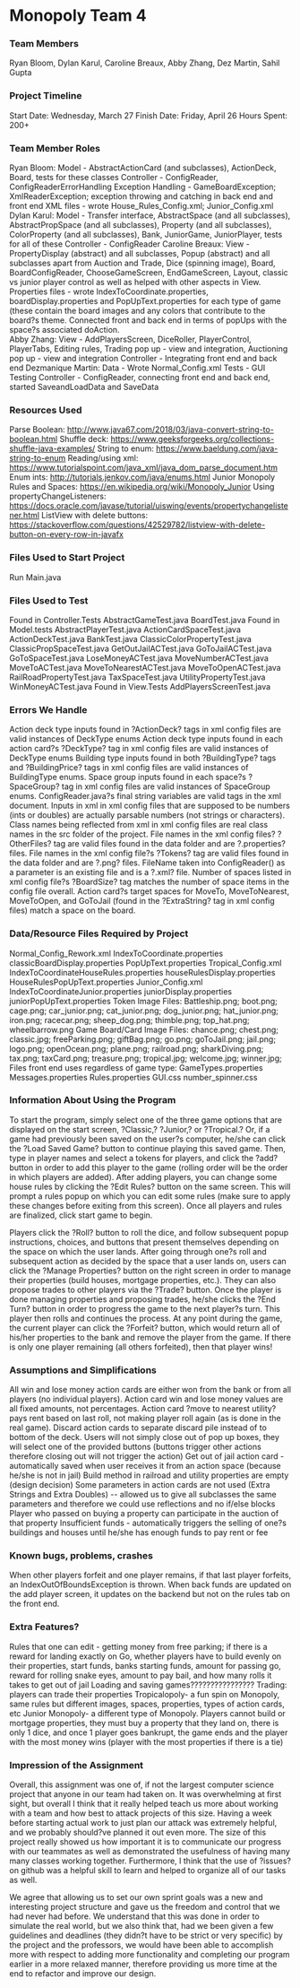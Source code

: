 Monopoly Team 4
===

### Team Members

Ryan Bloom, Dylan Karul, Caroline Breaux, Abby Zhang, Dez Martin, Sahil Gupta

### Project Timeline
Start Date: Wednesday, March 27
Finish Date: Friday, April 26
Hours Spent: 200+

### Team Member Roles
Ryan Bloom:
Model - AbstractActionCard (and subclasses), ActionDeck, Board, tests for these classes
Controller - ConfigReader, ConfigReaderErrorHandling
Exception Handling - GameBoardException; XmlReaderException; exception throwing and catching in back end and front end
XML files - wrote House_Rules_Config.xml; Junior_Config.xml
Dylan Karul:
Model - Transfer interface, AbstractSpace (and all subclasses), AbstractPropSpace (and all subclasses), Property (and all subclasses), ColorProperty (and all subclasses), Bank, JuniorGame, JuniorPlayer, tests for all of these
Controller - ConfigReader
Caroline Breaux: 
View - PropertyDisplay (abstract) and all subclasses, Popup (abstract) and all subclasses apart from Auction and Trade, Dice (spinning image), Board, BoardConfigReader, ChooseGameScreen, EndGameScreen, Layout, classic vs junior player control as well as helped with other aspects in View.
Properties files - wrote IndexToCoordinate.properties, boardDisplay.properties
and PopUpText.properties for each type of game (these contain the board images and any colors that contribute to the board?s theme.
Connected front and back end in terms of popUps with the space?s associated doAction.  
Abby Zhang:
View - AddPlayersScreen, DiceRoller, PlayerControl, PlayerTabs, Editing rules, Trading pop up - view and integration, Auctioning pop up - view and integration
Controller - Integrating front end and back end
Dezmanique Martin:
Data - Wrote Normal_Config.xml
Tests - GUI Testing
Controller - ConfigReader, connecting front end and back end, started SaveandLoadData and SaveData

### Resources Used
Parse Boolean: http://www.java67.com/2018/03/java-convert-string-to-boolean.html
Shuffle deck: https://www.geeksforgeeks.org/collections-shuffle-java-examples/
String to enum: https://www.baeldung.com/java-string-to-enum
Reading/using xml: https://www.tutorialspoint.com/java_xml/java_dom_parse_document.htm
Enum ints: http://tutorials.jenkov.com/java/enums.html
Junior Monopoly Rules and Spaces: https://en.wikipedia.org/wiki/Monopoly_Junior
Using propertyChangeListeners: https://docs.oracle.com/javase/tutorial/uiswing/events/propertychangelistener.html
ListView with delete buttons: https://stackoverflow.com/questions/42529782/listview-with-delete-button-on-every-row-in-javafx

### Files Used to Start Project
Run Main.java

### Files Used to Test
Found in Controller.Tests
AbstractGameTest.java
BoardTest.java
Found in Model.tests
AbstractPlayerTest.java
ActionCardSpaceTest.java
ActionDeckTest.java
BankTest.java
ClassicColorPropertyTest.java
ClassicPropSpaceTest.java
GetOutJailACTest.java
GoToJailACTest.java
GoToSpaceTest.java
LoseMoneyACTest.java
MoveNumberACTest.java
MoveToACTest.java
MoveToNearestACTest.java
MoveToOpenACTest.java
RailRoadPropertyTest.java
TaxSpaceTest.java
UtilityPropertyTest.java
WinMoneyACTest.java
Found in View.Tests
AddPlayersScreenTest.java

### Errors We Handle
Action deck type inputs found in ?ActionDeck? tags in xml config files are valid instances of DeckType enums
Action deck type inputs found in each action card?s ?DeckType? tag in xml config files are valid instances of DeckType enums
Building type inputs found in both ?BuildingType? tags and ?BuildingPrice? tags in xml config files are valid instances of BuildingType enums.
Space group inputs found in each space?s ?SpaceGroup? tag in xml config files are valid instances of SpaceGroup enums.
ConfigReader.java?s final string variables are valid tags in the xml document.
Inputs in xml in xml config files that are supposed to be numbers (ints or doubles) are actually parsable numbers (not strings or characters).
Class names being reflected from xml in xml config files are real class names in the src folder of the project.
File names in the xml config files? ?OtherFiles? tag are valid files found in the data folder and are ?.properties? files.
File names in the xml config file?s ?Tokens? tag are valid files found in the data folder and are ?.png? files.
FileName taken into ConfigReader() as a parameter is an existing file and is a ?.xml? file.
Number of spaces listed in xml config file?s ?BoardSize? tag matches the number of space items in the config file overall.
Action card?s target spaces for MoveTo, MoveToNearest, MoveToOpen, and GoToJail (found in the ?ExtraString? tag in xml config files) match a space on the board.



### Data/Resource Files Required by Project
Normal_Config_Rework.xml
IndexToCoordinate.properties
classicBoardDisplay.properties
PopUpText.properties
Tropical_Config.xml
IndexToCoordinateHouseRules.properties
houseRulesDisplay.properties
HouseRulesPopUpText.properties
Junior_Config.xml
IndexToCoordinateJunior.properties
juniorDisplay.properties
juniorPopUpText.properties
Token Image Files:
Battleship.png; boot.png; cage.png; car_junior.png; cat_junior.png; dog_junior.png; hat_junior.png; iron.png; racecar.png; sheep_dog.png; thimble.png; top_hat.png; wheelbarrow.png
Game Board/Card Image Files:
chance.png; chest.png; classic.jpg; freeParking.png; giftBag.png; go.png; goToJail.png; jail.png; logo.png; openOcean.png; plane.png; railroad.png; sharkDiving.png; tax.png; taxCard.png; treasure.png; tropical.jpg; welcome.jpg; winner.jpg; 
Files front end uses regardless of game type:
GameTypes.properties
 Messages.properties
Rules.properties
GUI.css
number_spinner.css


### Information About Using the Program
To start the program, simply select one of the three game options that are displayed on the start screen, ?Classic,? ?Junior,? or ?Tropical.?  Or, if a game had previously been saved on the user?s computer, he/she can click the ?Load Saved Game? button to continue playing this saved game. Then, type in player names and select a tokens for players, and click the ?add? button in order to add this player to the game (rolling order will be the order in which players are added).  After adding players, you can change some house rules by clicking the ?Edit Rules? button on the same screen.  This will prompt a rules popup on which you can edit some rules (make sure to apply these changes before exiting from this screen).  Once all players and rules are finalized, click start game to begin.

Players click the ?Roll? button to roll the dice, and follow subsequent popup instructions, choices, and buttons that present themselves depending on the space on which the user lands.  After going through one?s roll and subsequent action as decided by the space that a user lands on, users can click the ?Manage Properties? button on the right screen in order to manage their properties (build houses, mortgage properties, etc.).  They can also propose trades to other players via the ?Trade? button.  Once the player is done managing properties and proposing trades, he/she clicks the ?End Turn? button in order to progress the game to the next player?s turn.  This player then rolls and continues the process.  At any point during the game, the current player can click the ?Forfeit? button, which would return all of his/her properties to the bank and remove the player from the game.  If there is only one player remaining (all others forfeited), then that player wins! 

### Assumptions and Simplifications
All win and lose money action cards are either won from the bank or from all players (no individual players).
Action card win and lose money values are all fixed amounts, not percentages.
Action card ?move to nearest utility? pays rent based on last roll, not making player roll again (as is done in the real game).
Discard action cards to separate discard pile instead of to bottom of the deck.
Users will not simply close out of pop up boxes, they will select one of the provided buttons (buttons trigger other actions therefore closing out will not trigger the action)
Get out of jail action card - automatically saved when user receives it from an action space (because he/she is not in jail)
Build method in railroad and utility properties are empty (design decision)
Some parameters in action cards are not used (Extra Strings and Extra Doubles) -- allowed us to give all subclasses the same parameters and therefore we could use reflections and no if/else blocks
Player who passed on buying a property can participate in the auction of that property
Insufficient funds - automatically triggers the selling of one?s buildings and houses until he/she has enough funds to pay rent or fee



### Known bugs, problems, crashes
When other players forfeit and one player remains, if that last player forfeits, an IndexOutOfBoundsException is thrown.
When back funds are updated on the add player screen, it updates on the backend but not on the rules tab on the front end.

### Extra Features?
Rules that one can edit - getting money from free parking; if there is a reward for landing exactly on Go, whether players have to build evenly on their properties, start funds, banks starting funds, amount for passing go, reward for rolling snake eyes, amount to pay bail, and how many rolls it takes to get out of jail
Loading and saving games????????????????
Trading: players can trade their properties
Tropicalopoly- a fun spin on Monopoly, same rules but different images, spaces, properties, types of action cards, etc
Junior Monopoly- a different type of Monopoly. Players cannot build or mortgage properties, they must buy a property that they land on, there is only 1 dice, and once 1 player goes bankrupt, the game ends and the player with the most money wins (player with the most properties if there is a tie) 

### Impression of the Assignment
Overall, this assignment was one of, if not the largest computer science project that anyone in our team had taken on.  It was overwhelming at first sight, but overall I think that it really helped teach us more about working with a team and how best to attack projects of this size.  Having a week before starting actual work to just plan our attack was extremely helpful, and we probably should?ve planned it out even more.  The size of this project really showed us how important it is to communicate our progress with our teammates as well as demonstrated the usefulness of having many many classes working together.  Furthermore, I think that the use of ?issues? on github was a helpful skill to learn and helped to organize all of our tasks as well.  

We agree that allowing us to set our own sprint goals was a new and interesting project structure and gave us the freedom and control that we had never had before.  We understand that this was done in order to simulate the real world, but we also think that, had we been given a few guidelines and deadlines (they didn?t have to be strict or very specific) by the project and the professors, we would have been able to accomplish more with respect to adding more functionality and completing our program earlier in a more relaxed manner, therefore providing us more time at the end to refactor and improve our design.    

